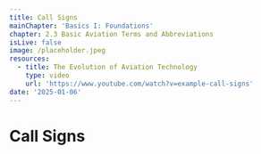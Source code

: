 ```yaml
---
title: Call Signs
mainChapter: 'Basics I: Foundations'
chapter: 2.3 Basic Aviation Terms and Abbreviations
isLive: false
image: /placeholder.jpeg
resources:
  - title: The Evolution of Aviation Technology
    type: video
    url: 'https://www.youtube.com/watch?v=example-call-signs'
date: '2025-01-06'
---
```


# Call Signs
